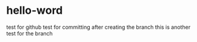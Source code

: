 # hello-word
test for github
test for committing after creating the branch
this is another test for the branch
